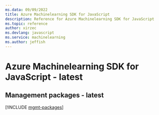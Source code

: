 ```yaml
---
ms.data: 09/09/2022
title: Azure Machinelearning SDK for JavaScript
description: Reference for Azure Machinelearning SDK for JavaScript
ms.topic: reference
author: xirzec
ms.devlang: javascript
ms.service: machinelearning
ms.author: jeffish
---
```

# Azure Machinelearning SDK for JavaScript - latest

## Management packages - latest
[!INCLUDE [mgmt-packages](machinelearning-mgmt-index.md)]